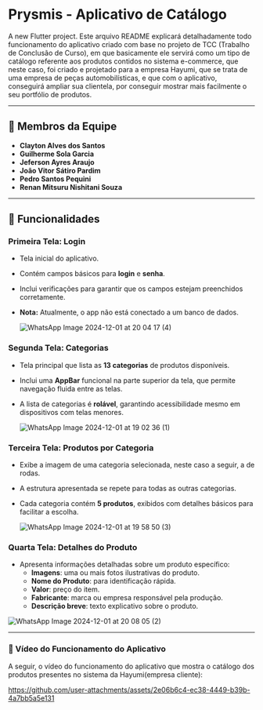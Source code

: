 # Prysmis - Aplicativo de Catálogo  

A new Flutter project.
  Este arquivo README explicará detalhadamente todo funcionamento do aplicativo criado com base no projeto de TCC (Trabalho de Conclusão de Curso), em que basicamente ele servirá como um tipo de catálogo referente aos produtos contidos no sistema e-commerce, que neste caso, foi criado e projetado para a empresa Hayumi, que se trata de uma empresa de peças automobilísticas, e que com o aplicativo, conseguirá ampliar sua clientela, por conseguir mostrar mais facilmente o seu portfólio de produtos.  

---

## 👥 Membros da Equipe
- **Clayton Alves dos Santos**  
- **Guilherme Sola Garcia**  
- **Jeferson Ayres Araujo**  
- **João Vitor Sátiro Pardim**  
- **Pedro Santos Pequini**  
- **Renan Mitsuru Nishitani Souza**    

---

## 📱 Funcionalidades  

### **Primeira Tela: Login**  
- Tela inicial do aplicativo.  
- Contém campos básicos para **login** e **senha**.  
- Inclui verificações para garantir que os campos estejam preenchidos corretamente.  
- **Nota:** Atualmente, o app não está conectado a um banco de dados.  

  ![WhatsApp Image 2024-12-01 at 20 04 17 (4)](https://github.com/user-attachments/assets/ee52b3d2-04c5-440f-814a-b5a44b6cc131)   


### **Segunda Tela: Categorias**  
- Tela principal que lista as **13 categorias** de produtos disponíveis.  
- Inclui uma **AppBar** funcional na parte superior da tela, que permite navegação fluida entre as telas.  
- A lista de categorias é **rolável**, garantindo acessibilidade mesmo em dispositivos com telas menores.  

  ![WhatsApp Image 2024-12-01 at 19 02 36 (1)](https://github.com/user-attachments/assets/73982b09-8adc-4557-8faf-1f593bbad65d)  


### **Terceira Tela: Produtos por Categoria**  
- Exibe a imagem de uma categoria selecionada, neste caso a seguir, a de rodas.  
- A estrutura apresentada se repete para todas as outras categorias.  
- Cada categoria contém **5 produtos**, exibidos com detalhes básicos para facilitar a escolha.  

  ![WhatsApp Image 2024-12-01 at 19 58 50 (3)](https://github.com/user-attachments/assets/62d2f801-2af6-4dc1-8256-f1b19b79541f)   


### **Quarta Tela: Detalhes do Produto**
- Apresenta informações detalhadas sobre um produto específico:  
  - **Imagens**: uma ou mais fotos ilustrativas do produto.  
  - **Nome do Produto**: para identificação rápida.      
  - **Valor**: preço do item.  
  - **Fabricante**: marca ou empresa responsável pela produção.  
  - **Descrição breve**: texto explicativo sobre o produto.   

![WhatsApp Image 2024-12-01 at 20 08 05 (2)](https://github.com/user-attachments/assets/8b7c1c48-8cdc-4f80-83e3-a57d28f7b482)   


---

### **🎥 Vídeo do Funcionamento do Aplicativo**   
A seguir, o vídeo do funcionamento do aplicativo que mostra o catálogo dos produtos presentes no sistema da Hayumi(empresa cliente):



https://github.com/user-attachments/assets/2e06b6c4-ec38-4449-b39b-4a7bb5a5e131  
